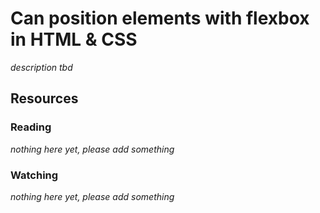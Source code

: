 # Can position elements with flexbox in HTML & CSS
_description tbd_
## Resources
### Reading
_nothing here yet, please add something_
### Watching
_nothing here yet, please add something_
